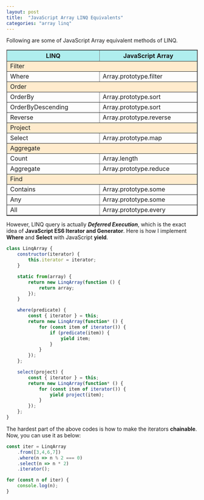 ```yaml
---
layout: post
title:  "JavaScript Array LINQ Equivalents"
categories: "array linq"
---
```


Following are some of JavaScript Array equivalent methods of LINQ.

<table border="1" cellspacing="5" cellpadding="5" style="margin-bottom: 10px;">
    <tr bgcolor="AFEEEE">
        <th width="300">LINQ</th>
        <th width="300">JavaScript Array</th>
    </tr>
    <tr>
        <td colspan="2" bgcolor="FFEBCD">Filter</td>
    </tr>
    <tr>
        <td>Where</td>
        <td>Array.prototype.filter</td>
    </tr>
    <tr>
        <td colspan="2" bgcolor="FFEBCD">Order</td>
    </tr>
    <tr>
        <td>OrderBy</td>
        <td>Array.prototype.sort</td>
    </tr>
    <tr>
        <td>OrderByDescending</td>
        <td>Array.prototype.sort</td>
    </tr>
    <tr>
        <td>Reverse</td>
        <td>Array.prototype.reverse</td>
    </tr>
    <tr>
        <td colspan="2" bgcolor="FFEBCD">Project</td>
    </tr>
    <tr>
        <td>Select</td>
        <td>Array.prototype.map</td>
    </tr>
    <tr>
        <td colspan="2" bgcolor="FFEBCD">Aggregate</td>
    </tr>
    <tr>
        <td>Count</td>
        <td>Array.length</td>
    </tr>
    <tr>
        <td>Aggregate</td>
        <td>Array.prototype.reduce</td>
    </tr>
    <tr>
        <td colspan="2" bgcolor="FFEBCD">Find</td>
    </tr>
    <tr>
        <td>Contains</td>
        <td>Array.prototype.some</td>
    </tr>
    <tr>
        <td>Any</td>
        <td>Array.prototype.some</td>
    </tr>
    <tr>
        <td>All</td>
        <td>Array.prototype.every</td>
    </tr>
</table>

However, LINQ query is actually ***Deferred Execution***, which is the exact idea of **JavaScript ES6 Iterator and Generator**. Here is how I implement **Where** and **Select** with JavaScript **yield**.

```javascript
class LinqArray {
    constructor(iterator) {
        this.iterator = iterator;
    }

    static from(array) {
        return new LinqArray(function () {
            return array;
        });
    }

    where(predicate) {
        const { iterator } = this;
        return new LinqArray(function* () {
            for (const item of iterator()) {
                if (predicate(item)) {
                    yield item;
                }
            }
        });
    };

    select(project) {
        const { iterator } = this;
        return new LinqArray(function* () {
            for (const item of iterator()) {
                yield project(item);
            }
        });
    };
}
```

The hardest part of the above codes is how to make the iterators **chainable**. Now, you can use it as below:

```javascript
const iter = LinqArray
    .from([3,4,6,7])
    .where(n => n % 2 === 0)
    .select(n => n * 2)
    .iterator();

for (const n of iter) {
    console.log(n);
}
```